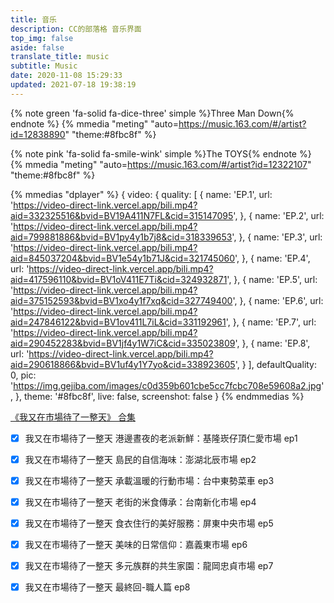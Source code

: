 ```yaml
---
title: 音乐
description: CC的部落格 音乐界面
top_img: false
aside: false
translate_title: music
subtitle: Music
date: 2020-11-08 15:29:33
updated: 2021-07-18 19:38:19
---
```

{% note green 'fa-solid fa-dice-three' simple %}Three Man Down{% endnote %}
{% mmedia "meting" "auto=https://music.163.com/#/artist?id=12838890" "theme:#8fbc8f" %}

{% note pink 'fa-solid fa-smile-wink' simple %}The TOYS{% endnote %}
{% mmedia "meting" "auto=https://music.163.com/#/artist?id=12322107" "theme:#8fbc8f" %}



{% mmedias "dplayer" %}
{
  video:
  {
    quality:
    [
      {
        name: 'EP.1',
        url: 'https://video-direct-link.vercel.app/bili.mp4?aid=332325516&bvid=BV19A411N7FL&cid=315147095',
      },
      {
        name: 'EP.2',
        url: 'https://video-direct-link.vercel.app/bili.mp4?aid=799881886&bvid=BV1py4y1b7j8&cid=318339653',
      },
      {
        name: 'EP.3',
        url: 'https://video-direct-link.vercel.app/bili.mp4?aid=845037204&bvid=BV1e54y1b71J&cid=321745060',
      },
      {
        name: 'EP.4',
        url: 'https://video-direct-link.vercel.app/bili.mp4?aid=417596110&bvid=BV1oV411E7Ti&cid=324932871',
      },
      {
        name: 'EP.5',
        url: 'https://video-direct-link.vercel.app/bili.mp4?aid=375152593&bvid=BV1xo4y1f7xq&cid=327749400',
      },
      {
        name: 'EP.6',
        url: 'https://video-direct-link.vercel.app/bili.mp4?aid=247846122&bvid=BV1ov411L7iL&cid=331192961',
      },
      {
        name: 'EP.7',
        url: 'https://video-direct-link.vercel.app/bili.mp4?aid=290452283&bvid=BV1jf4y1W7iC&cid=335023809',
      },
      {
        name: 'EP.8',
        url: 'https://video-direct-link.vercel.app/bili.mp4?aid=290618866&bvid=BV1uf4y1Y7yo&cid=338923605',
      }
    ],
    defaultQuality: 0,
    pic: 'https://img.gejiba.com/images/c0d359b601cbe5cc7fcbc708e59608a2.jpg',
  },
  theme: '#8fbc8f',
  live: false,
  screenshot: false
}
{% endmmedias %}

[《我又在市場待了一整天》 合集](https://www.bilibili.com/medialist/play/1404413254?business=space_series&business_id=2008327&desc=1)

- [x] 我又在市場待了一整天 港邊晝夜的老派新鮮：基隆崁仔頂仁愛市場 ep1
- [x] 我又在市場待了一整天 島民的自信海味：澎湖北辰市場 ep2
- [x] 我又在市場待了一整天 承載溫暖的行動市場：台中東勢菜車 ep3
- [x] 我又在市場待了一整天 老街的米食傳承：台南新化市場 ep4
- [x] 我又在市場待了一整天 食衣住行的美好服務：屏東中央市場 ep5
- [x] 我又在市場待了一整天 美味的日常信仰：嘉義東市場 ep6
- [x] 我又在市場待了一整天 多元族群的共生家園：龍岡忠貞市場 ep7
- [x] 我又在市場待了一整天 最終回-職人篇 ep8



